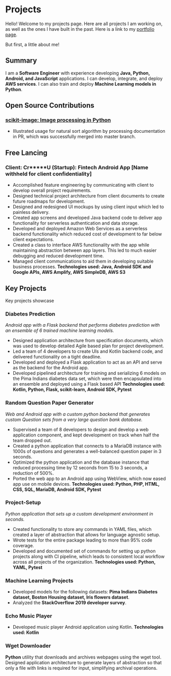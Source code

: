 # Projects

Hello! Welcome to my projects page. Here are all projects I am working on, as well as the ones I have built in the past. Here is a link to my [portfolio page](portfolio.md).

But first, a little about me!

## Summary

I am a **Software Engineer** with experience developing **Java, Python, Android, and JavaScript** applications. I can develop, integrate, and deploy **AWS services**. I can also train and deploy **Machine Learning models in Python**.

## Open Source Contributions

### [scikit-image: Image processing in Python](https://github.com/scikit-image/scikit-image/pull/4599)

- Illustrated usage for natural sort algorithm by processing documentation in PR, which was successfully merged into master branch.

## Free Lancing

### Client: Cr*****U (Startup): Fintech Android App [Name withheld for client confidentiality]

- Accomplished feature engineering by communicating with client to develop overall project requirements.
- Designed technical project architecture from client documents to create future roadmaps for development.
- Designed and redesigned UI mockups by using client input which led to painless delivery.
- Created app screens and developed Java backend code to deliver app functionality for serverless authentication and data storage.
- Developed and deployed Amazon Web Services as a serverless backend functionality which reduced cost of development to far below client expectations.
- Created a class to interface AWS functionality with the app while maintaining abstraction between app layers. This led to much easier debugging and reduced development time.
- Managed client communications to aid them in developing suitable business processes.
**Technologies used: Java, Android SDK and Google APIs, AWS Amplify, AWS SimpleDB, AWS S3**

## Key Projects

Key projects showcase

### Diabetes Prediction

*Android app with a Flask backend that performs diabetes prediction with an ensemble of 6 trained machine learning models.*

- Designed application architecture from specification documents, which was used to develop detailed Agile based plan for project development.
- Led a team of 4 developers to create UIs and Kotlin backend code, and delivered functionality on a tight deadline.
- Developed and deployed a Flask application to act as an API and serve as the backend for the Android app.
- Developed pipelined architecture for training and serializing 6 models on the Pima Indians diabetes data set, which were then encapsulated into an ensemble and deployed using a Flask based API
**Technologies used: Kotlin, Python, Flask, scikit-learn, Android SDK, Pytest**

### Random Question Paper Generator

*Web and Android app with a custom python backend that generates custom Question sets from a very large question bank database.*

- Supervised a team of 8 developers to design and develop a web application component, and kept development on track when half the team dropped out.
- Created a python application that connects to a MariaDB instance with 1000s of questions and generates a well-balanced question paper in 3 seconds.
- Optimized the python application and the database instance that reduced processing time by 12 seconds from 15 to 3 seconds, a reduction of 500%.
- Ported the web app to an Android app using WebView, which now eased app use on mobile devices.
**Technologies used: Python, PHP, HTML, CSS, SQL, MariaDB, Android SDK, Pytest**

### Project-Setup

*Python application that sets up a custom development environment in seconds.*

- Created functionality to store any commands in YAML files, which created a layer of abstraction that allows for language agnostic setup.
- Wrote tests for the entire package leading to more than 95% code coverage.
- Developed and documented set of commands for setting up python projects along with CI pipeline, which leads to consistent local workflow across all projects of the organization.
**Technologies used: Python, YAML, Pytest**

### Machine Learning Projects

- Developed models for the following datasets: **Pima Indians Diabetes dataset, Boston Housing dataset, Iris flowers dataset**.
- Analyzed the **StackOverflow 2019 developer survey**.

### Echo Music Player

- Developed music player Android application using Kotlin.
**Technologies used: Kotlin**

### Wget Downloader

**Python** utility that downloads and archives webpages using the wget tool. Designed application architecture to generate layers of abstraction so that only a file with links is required for input, simplifying archival operations.
